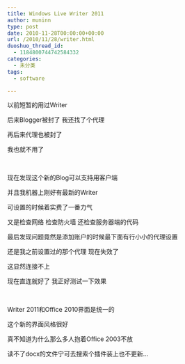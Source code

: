 ```yaml
---
title: Windows Live Writer 2011
author: muninn
type: post
date: 2010-11-28T00:00:00+00:00
url: /2010/11/28/writer.html
duoshuo_thread_id:
  - 1184800744742584332
categories:
  - 未分类
tags:
  - software

---
```

以前短暂的用过Writer

后来Blogger被封了 我还找了个代理

再后来代理也被封了

我也就不用了

&nbsp;

现在发现这个新的Blog可以支持用客户端

并且我机器上刚好有最新的Writer

可设置的时候着实费了一番力气

又是检查网络 检查防火墙 还检查服务器端的代码

最后发现问题竟然是添加账户的时候最下面有行小小的代理设置

还是我之前设置过的那个代理 现在失效了

这显然连接不上

现在直连就好了 我正好测试一下效果

&nbsp;

Writer 2011和Office 2010界面是统一的

这个新的界面风格很好

真不知道为什么那么多人抱着Office 2003不放

读不了docx的文件宁可去搜索个插件装上也不更新&#8230;
